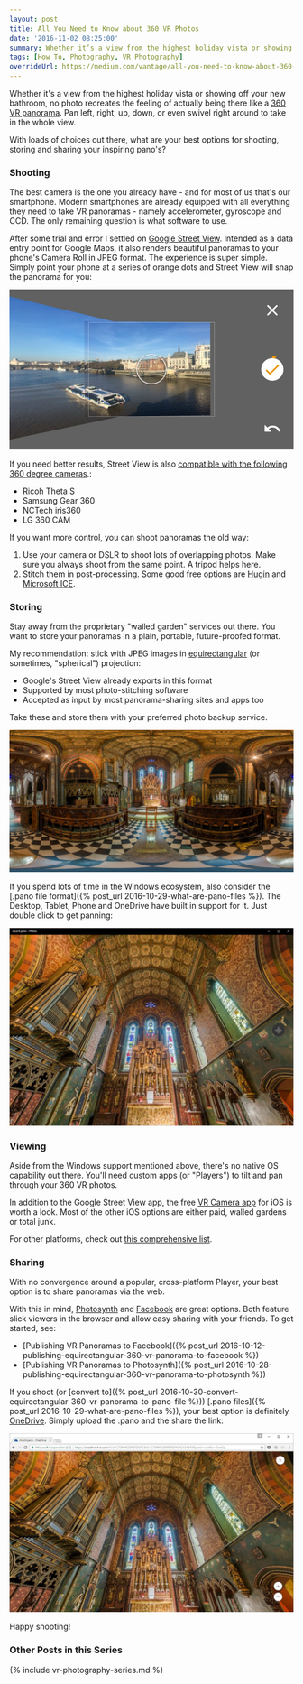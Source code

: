 ```yaml
---
layout: post
title: All You Need to Know about 360 VR Photos
date: '2016-11-02 08:25:00'
summary: Whether it’s a view from the highest holiday vista or showing off your new bathroom, no photo recreates the feeling of actually being there like a 360 VR panorama. Pan left, right, up, down, or even swivel right around to take in the whole view ...
tags: [How To, Photography, VR Photography]
overrideUrl: https://medium.com/vantage/all-you-need-to-know-about-360-vr-photos-d180aa25d8de
---
```


Whether it's a view from the highest holiday vista or showing off your new bathroom, no photo recreates the feeling of actually being there like a <a href="https://en.wikipedia.org/wiki/VR_photography" target="_blank">360 VR panorama</a>. Pan left, right, up, down, or even swivel right around to take in the whole view.

With loads of choices out there, what are your best options for shooting, storing and sharing your inspiring pano's?

### Shooting

The best camera is the one you already have - and for most of us that's our smartphone. Modern smartphones are already equipped with all everything they need to take VR panoramas - namely accelerometer, gyroscope and CCD. The only remaining question is what software to use.

After some trial and error I settled on <a href="https://www.google.co.uk/streetview/apps/">Google Street View</a>. Intended as a data entry point for Google Maps, it also renders beautiful panoramas to your phone's Camera Roll in JPEG format. The experience is super simple. Simply point your phone at a series of orange dots and Street View will snap the panorama for you: 

![VR shooting via Google Street View app (iOS and Android)](/img/posts/google_street_view.jpg)

If you need better results, Street View is also <a href="https://support.google.com/maps/answer/6281877?hl=en" target="_blank">compatible with the following 360 degree cameras</a>.:

* Ricoh Theta S
* Samsung Gear 360
* NCTech iris360
* LG 360 CAM

If you want more control, you can shoot panoramas the old way:

1. Use your camera or DSLR to shoot lots of overlapping photos. Make sure you always shoot from the same point. A tripod helps here.
2. Stitch them in post-processing. Some good free options are <a href="http://hugin.sourceforge.net/" target="_blank">Hugin</a> and <a href="http://research.microsoft.com/en-us/um/redmond/projects/ice/" target="_blank">Microsoft ICE</a>.

### Storing

Stay away from the proprietary "walled garden" services out there. You want to store your panoramas in a plain, portable, future-proofed format.

My recommendation: stick with JPEG images in <a href="https://en.wikipedia.org/wiki/Equirectangular_projection" target="_blank">equirectangular</a> (or sometimes, "spherical") projection:

* Google's Street View already exports in this format
* Supported by most photo-stitching software
* Accepted as input by most panorama-sharing sites and apps too 

Take these and store them with your preferred photo backup service. 

![A 360 VR photo in Equirectangular projection](/img/posts/church-pano-equirectangular.jpg)

If you spend lots of time in the Windows ecosystem, also consider the [.pano file format]({% post_url 2016-10-29-what-are-pano-files %}). The Desktop, Tablet, Phone and OneDrive have built in support for it. Just double click to get panning:

<!-- 

ADD THESE NOTES LATER ON ONCE THE ARTICLES ARE FINISHED
It's relatively easy to convert from one to the other: 

* Converting from equirectangular projection to .pano
* Converting from .pano to equirectangular projection
-->

![The 360 VR experience - check out the ceiling!](/img/posts/church-pano.jpg)

### Viewing 

Aside from the Windows support mentioned above, there's no native OS capability out there. You'll need custom apps (or "Players") to tilt and pan through your 360 VR photos.

In addition to the Google Street View app, the free <a href="https://appsto.re/gb/2CTBbb.i" target="_blank">VR Camera app</a> for iOS is worth a look. Most of the other iOS options are either paid, walled gardens or total junk.

For other platforms, check out <a href="http://wiki.panotools.org/Panorama_Viewers" target="_blank">this comprehensive list</a>.

### Sharing

With no convergence around a popular, cross-platform Player, your best option is to share panoramas via the web. 

With this in mind, <a href="https://photosynth.net/" target="_blank">Photosynth</a> and <a href="http://www.facebook.com" target="_blank">Facebook</a> are great options. Both feature slick viewers in the browser and allow easy sharing with your friends. To get started, see:

* [Publishing VR Panoramas to Facebook]({% post_url 2016-10-12-publishing-equirectangular-360-vr-panorama-to-facebook %})
* [Publishing VR Panoramas to Photosynth]({% post_url 2016-10-28-publishing-equirectangular-360-vr-panorama-to-photosynth %})

If you shoot (or [convert to]({% post_url 2016-10-30-convert-equirectangular-360-vr-panorama-to-pano-file %})) [.pano files]({% post_url 2016-10-29-what-are-pano-files %}), your best option is definitely <a href="https://onedrive.live.com/about/en-gb/" target="_blank">OneDrive</a>. Simply upload the .pano and the share the link:

![OneDrive 360 VR viewer. Click and drag to pan around the scene](/img/posts/church-pano-onedrive.jpg)

Happy shooting!

### Other Posts in this Series
 
{% include vr-photography-series.md %}